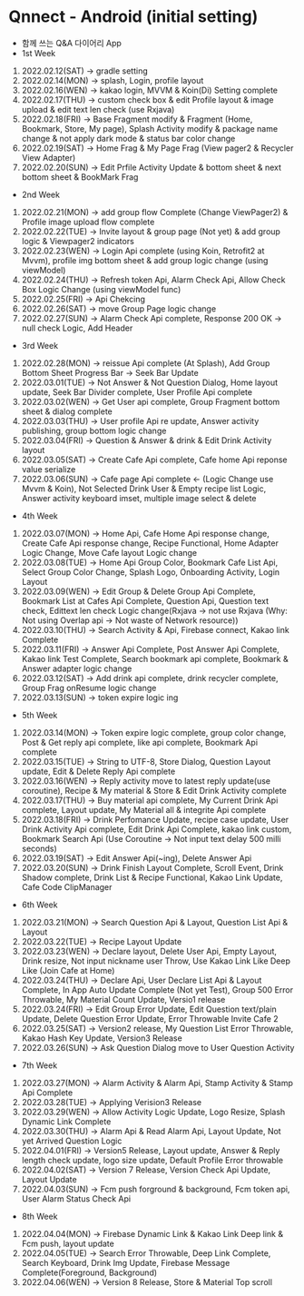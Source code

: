 # Qnnect - Android (initial setting)
- 함께 쓰는 Q&A 다이어리 App
- 1st Week
1. 2022.02.12(SAT) -> gradle setting
2. 2022.02.14(MON) -> splash, Login, profile layout
3. 2022.02.16(WEN) -> kakao login, MVVM & Koin(Di) Setting complete
4. 2022.02.17(THU) -> custom check box & edit Profile layout & image upload & edit text len check (use Rxjava)
5. 2022.02.18(FRI) -> Base Fragment modify & Fragment (Home, Bookmark, Store, My page), Splash Activity modify & package name change & not apply dark mode & status bar color change
6. 2022.02.19(SAT) -> Home Frag & My Page Frag (View pager2 & Recycler View Adapter)
7. 2022.02.20(SUN) -> Edit Prfile Activity Update & bottom sheet & next bottom sheet & BookMark Frag

- 2nd Week
1. 2022.02.21(MON) -> add group flow Complete (Change ViewPager2) & Profile image upload flow complete
2. 2022.02.22(TUE) -> Invite layout & group page (Not yet) & add group logic & Viewpager2 indicators
3. 2022.02.23(WEN) -> Login Api complete (using Koin, Retrofit2 at Mvvm), profile img bottom sheet & add group logic change (using viewModel)
4. 2022.02.24(THU) -> Refresh token Api, Alarm Check Api, Allow Check Box Logic Change (using viewModel func)
5. 2022.02.25(FRI) -> Api Chekcing
6. 2022.02.26(SAT) -> move Group Page logic change
7. 2022.02.27(SUN) -> Alarm Check Api complete, Response 200 OK -> null check Logic, Add Header

- 3rd Week
1. 2022.02.28(MON) -> reissue Api complete (At Splash), Add Group Bottom Sheet Progress Bar ->  Seek Bar Update
2. 2022.03.01(TUE) -> Not Answer & Not Question Dialog, Home layout update, Seek Bar Divider complete, User Profile Api complete
3. 2022.03.02(WEN) -> Get User api complete, Group Fragment bottom sheet & dialog complete
4. 2022.03.03(THU) -> User profile Api re update, Answer activity publishing, group bottom logic change
5. 2022.03.04(FRI) -> Question & Answer & drink & Edit Drink Activity layout 
6. 2022.03.05(SAT) -> Create Cafe Api complete, Cafe home Api reponse value serialize
7. 2022.03.06(SUN) -> Cafe page Api complete <- (Logic Change use Mvvm & Koin), Not Selected Drink User & Empty recipe list Logic, Answer activity keyboard imset, multiple image select & delete

- 4th Week
1. 2022.03.07(MON) -> Home Api, Cafe Home Api response change, Create Cafe Api response change, Recipe Functional, Home Adapter Logic Change, Move Cafe layout Logic change
2. 2022.03.08(TUE) -> Home Api Group Color, Bookmark Cafe List Api, Select Group Color Change, Splash Logo, Onboarding Activity, Login Layout
3. 2022.03.09(WEN) -> Edit Group & Delete Group Api Complete, Bookmark List at Cafes Api Complete, Question Api, Question text check, Edittext len check Logic change(Rxjava -> not use Rxjava (Why: Not using Overlap api -> Not waste of Network resource))
4. 2022.03.10(THU) -> Search Activity & Api, Firebase connect, Kakao link Complete
5. 2022.03.11(FRI) -> Answer Api Complete, Post Answer Api Complete, Kakao link Test Complete, Search bookmark api complete, Bookmark & Answer adapter logic change
6. 2022.03.12(SAT) -> Add drink api complete, drink recycler complete, Group Frag onResume logic change
7. 2022.03.13(SUN) -> token expire logic ing

- 5th Week
1. 2022.03.14(MON) -> Token expire logic complete, group color change, Post & Get reply api complete, like api complete, Bookmark Api complete
2. 2022.03.15(TUE) -> String to UTF-8, Store Dialog, Question Layout update, Edit & Delete Reply Api complete
3. 2022.03.16(WEN) -> Reply activity move to latest reply update(use coroutine), Recipe & My material & Store & Edit Drink Activity complete
4. 2022.03.17(THU) -> Buy material api complete, My Current Drink Api complete, Layout update, My Material all & integrite Api complete
5. 2022.03.18(FRI) -> Drink Perfomance Update, recipe case update, User Drink Activity Api complete, Edit Drink Api Complete, kakao link custom, Bookmark Search Api (Use Coroutine -> Not input text delay 500 milli seconds)
6. 2022.03.19(SAT) -> Edit Answer Api(~ing), Delete Answer Api
7. 2022.03.20(SUN) -> Drink Finish Layout Complete, Scroll Event, Drink Shadow complete, Drink List & Recipe Functional, Kakao Link Update, Cafe Code ClipManager

- 6th Week
1. 2022.03.21(MON) -> Search Question Api & Layout, Question List Api & Layout
2. 2022.03.22(TUE) -> Recipe Layout Update
3. 2022.03.23(WEN) -> Declare layout, Delete User Api, Empty Layout, Drink resize, Not input nickname user Throw, Use Kakao Link Like Deep Like (Join Cafe at Home)
4. 2022.03.24(THU) -> Declare Api, User Declare List Api & Layout Complete, In App Auto Update Complete (Not yet Test), Group 500 Error Throwable, My Material Count Update, Versio1 release
5. 2022.03.24(FRI) -> Edit Group Error Update, Edit Question text/plain Update, Delete Question Error Update, Error Throwable Invite Cafe 2
6. 2022.03.25(SAT) -> Version2 release, My Question List Error Throwable, Kakao Hash Key Update, Version3 Release
7. 2022.03.26(SUN) -> Ask Question Dialog move to User Question Activity

- 7th Week
1. 2022.03.27(MON) -> Alarm Activity & Alarm Api, Stamp Activity & Stamp Api Complete
2. 2022.03.28(TUE) -> Applying Verision3 Release
3. 2022.03.29(WEN) -> Allow Activity Logic Update, Logo Resize, Splash Dynamic Link Complete
4. 2022.03.30(THU) -> Alarm Api & Read Alarm Api, Layout Update, Not yet Arrived Question Logic
5. 2022.04.01(FRI) -> Version5 Release, Layout update, Answer & Reply length check update, logo size update, Default Profile Error throwable
6. 2022.04.02(SAT) -> Version 7 Release, Version Check Api Update, Layout Update
7. 2022.04.03(SUN) -> Fcm push forground & background, Fcm token api, User Alarm Status Check Api

- 8th Week
1. 2022.04.04(MON) -> Firebase Dynamic Link & Kakao Link Deep link & Fcm push, layout update
2. 2022.04.05(TUE) -> Search Error Throwable, Deep Link Complete, Search Keyboard, Drink Img Update, Firebase Message Complete(Foreground, Background)
3. 2022.04.06(WEN) -> Version 8 Release, Store & Material Top scroll
